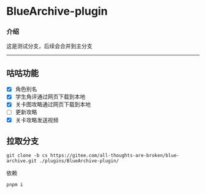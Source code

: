 # **BlueArchive-plugin**

### 介绍
这是测试分支，后续会合并到主分支
***
## 咕咕功能
- [x] 角色别名
- [x] 学生角评通过网页下载到本地
- [x] 关卡图攻略通过网页下载到本地
- [ ] 更新攻略
- [x] 关卡攻略发送视频

##  拉取分支
```
git clone -b cs https://gitee.com/all-thoughts-are-broken/blue-archive.git ./plugins/BlueArchive-plugin/
```
依赖
```
pnpm i
```